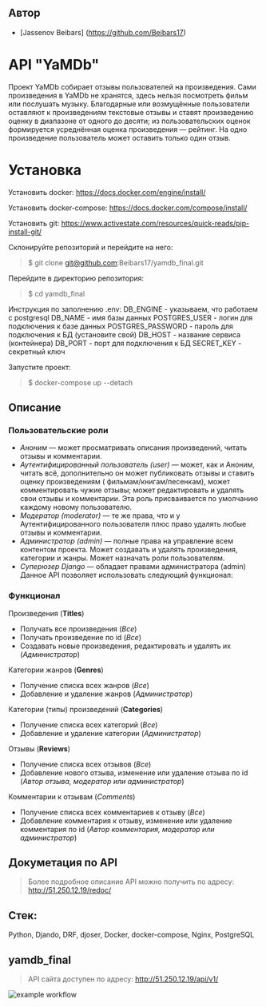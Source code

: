 ## Автор
- [Jassenov Beibars] (https://github.com/Beibars17)

# API "YaMDb"

Проект YaMDb собирает отзывы пользователей на произведения. Сами произведения в
YaMDb не хранятся, здесь нельзя посмотреть фильм или послушать музыку.
Благодарные или возмущённые пользователи оставляют к произведениям текстовые
отзывы и ставят произведению оценку в диапазоне от одного до десяти; из
пользовательских оценок формируется усреднённая оценка произведения — рейтинг.
На одно произведение пользователь может оставить только один отзыв.

# Установка
Установить docker:
https://docs.docker.com/engine/install/

Установить docker-compose:
https://docs.docker.com/compose/install/

Установить git:
https://www.activestate.com/resources/quick-reads/pip-install-git/

Склонируйте репозиторий и перейдите на него:
> $ git clone git@github.com:Beibars17/yamdb_final.git

Перейдите в директорию репозитория:
> $ cd yamdb_final

Инструкция по заполнению .env:
DB_ENGINE -  указываем, что работаем с postgresql
DB_NAME - имя базы данных
POSTGRES_USER -  логин для подключения к базе данных
POSTGRES_PASSWORD -  пароль для подключения к БД (установите свой)
DB_HOST -  название сервиса (контейнера)
DB_PORT -  порт для подключения к БД
SECRET_KEY - секретный ключ

Запустите проект:
> $ docker-compose up --detach


## Описание

### Пользовательские роли

- *Аноним* — может просматривать описания произведений, читать отзывы и
  комментарии.
- *Аутентифицированный пользователь (user)* — может, как и Аноним, читать всё,
  дополнительно он может публиковать отзывы и ставить оценку произведениям (
  фильмам/книгам/песенкам), может комментировать чужие отзывы; может
  редактировать и удалять свои отзывы и комментарии. Эта роль присваивается по
  умолчанию каждому новому пользователю.
- *Модератор (moderator)* — те же права, что и у Аутентифицированного
  пользователя плюс право удалять любые отзывы и комментарии.
- *Администратор (admin)* — полные права на управление всем контентом 
  проекта. Может создавать и удалять произведения, категории и жанры. Может 
  назначать роли пользователям.
- *Суперюзер Django* — обладает правами администратора (admin) Данное API
  позволяет использовать следующий функционал:

### Функционал

Произведения (**Titles**)

- Получать все произведения (*Все*)
- Получать произведение по id (*Все*)
- Создавать новые произведения, редактировать и удалять их (*Администратор*)

Категории жанров (**Genres**)

- Получение списка всех жанров (*Все*)
- Добавление и удаление жанров (*Администратор*)

Категории (типы) произведений (**Categories**)

- Получение списка всех категорий (*Все*)
- Добавление и удаление категории (*Администратор*)

Отзывы (**Reviews**)

- Получение списка всех отзывов (*Все*)
- Добавление нового отзыва, изменение или удаление отзыва по id (*Автор отзыва,
  модератор или администратор*)

Комментарии к отзывам (*Comments*)

- Получение списка всех комментариев к отзыву (*Все*)
- Добавление комментария к отзыву, изменение или удаление комментария по id
  (*Автор комментария, модератор или администратор*)

## Докуметация по API

> Более подробное описание API можно получить по адресу:
> http://51.250.12.19/redoc/

## Стек:

Python, Djando, DRF, djoser, Docker, docker-compose, Nginx, PostgreSQL


## yamdb_final

> API сайта доступен по адресу:
> http://51.250.12.19/api/v1/

![example workflow](https://github.com/Beibars17/yamdb_final/actions/workflows/yamdb_workflow.yml/badge.svg)